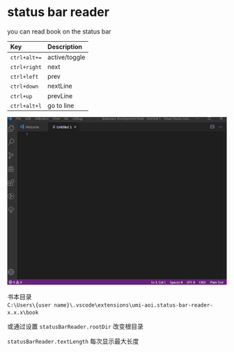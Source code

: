# status bar reader


you can read book on the status bar

| Key          | Description   |
| :----------- | :------------ |
| `ctrl+alt+=` | active/toggle |
| `ctrl+right` | next          |
| `ctrl+left`  | prev          |
| `ctrl+down`  | nextLine      |
| `ctrl+up`    | prevLine      |
| `ctrl+alt+l` | go to line    |

![preview](https://raw.githubusercontent.com/aoi-umi/note/master/git%E6%96%87%E6%A1%A3/status-bar-reader/preview.gif)

书本目录  
`C:\Users\{user name}\.vscode\extensions\umi-aoi.status-bar-reader-x.x.x\book`

或通过设置 `statusBarReader.rootDir` 改变根目录

`statusBarReader.textLength` 每次显示最大长度